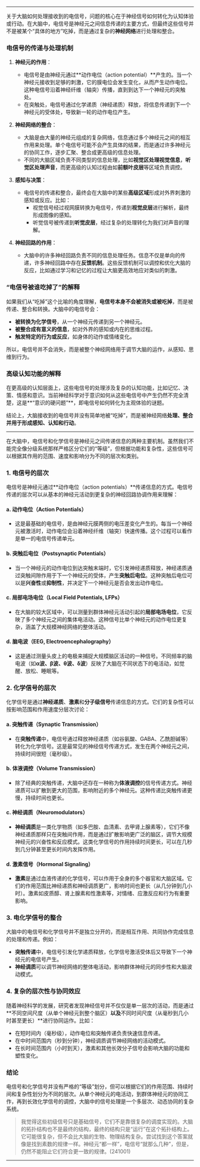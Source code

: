 
---

关于大脑如何处理接收到的电信号，问题的核心在于神经信号如何转化为认知体验或行动。在大脑中，电信号是神经元之间信息传递的主要方式，但最终这些信号并不是被某个“具体的地方”吃掉，而是通过复杂的**神经网络**进行处理和整合。

### 电信号的传递与处理机制

1. **神经元的作用**：
   - 电信号是由神经元通过**动作电位（action potential）**产生的。当一个神经元接收到足够的刺激，它的膜电位会发生变化，从而产生动作电位。这种电信号沿着神经纤维（轴突）传播，直到到达下一个神经元的突触处。
   - 在突触处，电信号通过化学递质（神经递质）释放，将信息传递到下一个神经元的受体处，导致新一轮的动作电位产生。

2. **神经网络的整合**：
   - 大脑是由大量的神经元组成的复杂网络，信息通过多个神经元之间的相互作用来处理。单个电信号可能不会产生具体的结果，而是通过许多神经元的协同工作，逐步汇聚、整合成更高级的信息处理。
   - 不同的大脑区域负责不同类型的信息处理，比如**视觉区处理视觉信息**，**听觉区处理声音**，而更高级的认知过程由如**前额叶皮层**等区域负责调控。

3. **感知与决策**：
   - 电信号的传递和整合，最终会在大脑中的某些**高级区域**形成对外界刺激的感知或反应。比如：
     - 视觉信号经过视网膜转换为电信号，传递到**视觉皮层**进行解析，最终形成图像的感知。
     - 听觉信号被传递到**听觉皮层**，经过复杂的处理转化为我们对声音的理解。

4. **神经回路的作用**：
   - 大脑中的许多神经回路负责不同的信息处理任务。信息不仅是单向的传递，许多神经回路中存在**反馈机制**。这些反馈机制可以调控和优化大脑的反应，比如通过学习和记忆的过程让大脑更高效地应对类似的刺激。

### “电信号被谁吃掉了”的解释

如果我们从“吃掉”这个比喻的角度理解，**电信号本身不会被消失或被吃掉**，而是被传递、整合和转换。大脑中的电信号会：
- **被转换为化学信号**，从一个神经元传递到另一个神经元。
- **被整合成有意义的信息**，如对外界的感知或内在的思维过程。
- **触发特定的行为或反应**，如身体的动作或情绪变化。

所以，电信号并不会消失，而是被整个神经网络用于调节大脑的运作，从感知、思维到行为。

### 高级认知功能的解释
在更高级的认知层面上，这些电信号的处理涉及复杂的认知功能，比如记忆、决策、情感和意识。当前神经科学对于意识如何从这些电信号中产生仍然不完全清楚，这是**“意识的硬问题”**，即电信号如何转化为主观体验的谜题。

结论上，大脑接收到的电信号并没有简单地被“吃掉”，而是被神经网络**处理、整合并用于形成感知、认知和行动**。

---

在大脑中，电信号和化学信号是神经元之间传递信息的两种主要机制。虽然我们不能完全像分级系统那样严格区分它们的“等级”，但根据功能和复杂性，这些信号可以根据其作用的范围、速度和影响分为不同的层次和类别。

### 1. **电信号的层次**

电信号是神经元通过**动作电位（action potentials）**传递信息的方式。电信号传递的层次可以从基本的神经元活动到更复杂的神经回路协调作用来理解：

#### a. **动作电位（Action Potentials）**
   - 这是最基础的电信号，是由神经元膜两侧的电压差变化产生的。每当一个神经元被激活时，动作电位会沿着神经纤维（轴突）快速传播。这个过程可以看作是单一的电信号传递单元。

#### b. **突触后电位（Postsynaptic Potentials）**
   - 当一个神经元的动作电位到达突触末端时，它引发神经递质释放，神经递质通过突触间隙作用于下一个神经元的受体，产生**突触后电位**。这种突触后电位可以是**兴奋性**或**抑制性**，并决定下一个神经元是否会发出动作电位。

#### c. **局部电场电位（Local Field Potentials, LFPs）**
   - 在大脑的较大区域中，可以测量到群体神经元活动引起的**局部电场电位**，它反映了多个神经元之间的集体电活动。这种信号比单个神经元的动作电位更复杂，涵盖了大规模神经网络的整体活动。

#### d. **脑电波（EEG, Electroencephalography）**
   - 这是通过测量头皮上的电极来捕捉大规模脑区活动的一种信号。不同频率的脑电波（如**α波、β波、θ波、δ波**）反映了大脑在不同状态下的电活动，如觉醒、放松、睡眠等。

### 2. **化学信号的层次**

化学信号是通过**神经递质**、**激素**和**分子级信号**传递信息的方式。它们的复杂性可以按影响范围和作用速度分层次讨论：

#### a. **突触传递（Synaptic Transmission）**
   - 在**突触传递**中，电信号通过释放神经递质（如谷氨酸、GABA、乙酰胆碱等）转化为化学信号。这是最常见的神经信号传递方式，发生在两个神经元之间，持续时间很短（毫秒级）。

#### b. **体液调控（Volume Transmission）**
   - 除了经典的突触传递，大脑中还存在一种称为**体液调控**的信号传递方式。神经递质可以扩散到更大的范围，影响附近的多个神经元。这种传递比突触传递更慢，持续时间也更长。

#### c. **神经调质（Neuromodulators）**
   - **神经调质**是一类化学物质（如多巴胺、血清素、去甲肾上腺素等），它们不像神经递质那样只在突触间作用，而是通过扩散影响更广泛的脑区，调节大规模神经元的兴奋性和反应模式。这类化学信号的作用持续时间更长，可以在几秒到几分钟甚至更长时间内发挥作用。

#### d. **激素信号（Hormonal Signaling）**
   - **激素**是通过血液传递的化学信号，可以作用于全身的多个器官和大脑区域。它们的作用范围比神经递质和神经调质更广，影响时间也更长（从几分钟到几小时）。激素如皮质醇、肾上腺素和性激素等，对情绪、应激反应和行为有重要影响。

### 3. **电化学信号的整合**

大脑中的电信号和化学信号并不是独立分开的，而是相互作用、共同协作完成信息的处理和传递。例如：
- **突触传递**中，电信号引发化学递质释放，化学信号激活受体后又导致下一个神经元的电信号产生。
- **神经调质**可以调节神经网络的整体电活动，影响群体神经元的同步性和大脑波动模式。

### 4. **复杂的层次性与协同效应**

随着神经科学的发展，研究者发现神经信号并不仅仅是单一层次的活动，而是通过**不同空间尺度（从单个神经元到整个脑区）**以及**不同时间尺度（从毫秒到几小时甚至更长）**进行协同运作。比如：
- 在短时间内（毫秒级），动作电位和突触传递负责快速信息传递。
- 在中时间范围内（秒到分钟），神经调质调节神经网络的活动模式。
- 在长时间范围内（小时到天），激素和其他长效分子信号会影响大脑的功能和塑性变化。

### 结论

电信号和化学信号并没有严格的“等级”划分，但可以根据它们的作用范围、持续时间和复杂性划分为不同的层次。从单个神经元的电活动，到群体神经元的协同工作，再到长效化学信号的调控，大脑中的信号处理是一个多层次、动态协同的复杂系统。

> 我觉得这些初级信号只是基础信号，它们不是靠很复杂的调度实现的。大脑的拓扑结构也不是最终的结构，最终的结构只是“运行”在这个拓扑结构上。它可能很复杂，但不会比大脑的生物、物理结构复杂。尝试找到这个答案就像是找到素数的规律一样。神经元“都一样”，电信号“就那么几种”，但是，仍然不能阻止它们符合更一致的规律。(241001)

---



